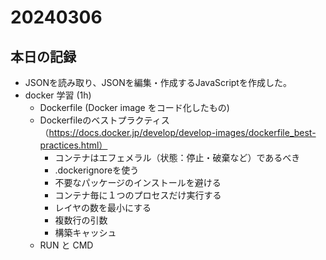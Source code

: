 # 20240306

## 本日の記録

- JSONを読み取り、JSONを編集・作成するJavaScriptを作成した。
- docker 学習 (1h)
  - Dockerfile (Docker image をコード化したもの)
  - Dockerfileのベストプラクティス（https://docs.docker.jp/develop/develop-images/dockerfile_best-practices.html）
    - コンテナはエフェメラル（状態：停止・破棄など）であるべき
    - .dockerignoreを使う
    - 不要なパッケージのインストールを避ける
    - コンテナ毎に１つのプロセスだけ実行する
    - レイヤの数を最小にする
    - 複数行の引数
    - 構築キャッシュ
  - RUN と CMD
